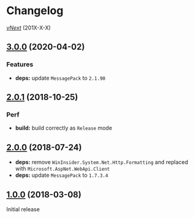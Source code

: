 # Changelog

[*vNext*](https://github.com/sketch7/MessagePack.MediaTypeFormatter/compare/3.0.0...3.1.0) (201X-X-X)


## [3.0.0](https://github.com/sketch7/MessagePack.MediaTypeFormatter/compare/2.0.1...3.0.0) (2020-04-02)

### Features

- **deps:** update `MessagePack` to `2.1.90`

## [2.0.1](https://github.com/sketch7/MessagePack.MediaTypeFormatter/compare/2.0.0...2.0.1) (2018-10-25)

### Perf

- **build:** build correctly as `Release` mode


## [2.0.0](https://github.com/sketch7/MessagePack.MediaTypeFormatter/compare/1.0.0...2.0.0) (2018-07-24)

 - **deps:** remove `WinInsider.System.Net.Http.Formatting` and replaced with `Microsoft.AspNet.WebApi.Client`
 - **deps:** update `MessagePack` to `1.7.3.4`


## [1.0.0](https://github.com/sketch7/MessagePack.MediaTypeFormatter/compare/1.4.0...1.4.1) (2018-03-08)

Initial release